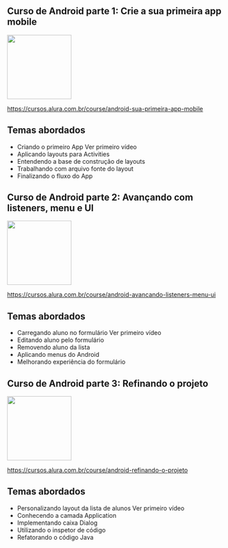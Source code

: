 Curso de Android parte 1: Crie a sua primeira app mobile
---------
<img src="https://www.alura.com.br/assets/api/cursos/android-sua-primeira-app-mobile.svg" data-canonical-src="https://www.alura.com.br/assets/api/cursos/android-sua-primeira-app-mobile.svg" width="150" height="150" />

https://cursos.alura.com.br/course/android-sua-primeira-app-mobile

## Temas abordados
* Criando o primeiro App Ver primeiro vídeo
* Aplicando layouts para Activities
* Entendendo a base de construção de layouts
* Trabalhando com arquivo fonte do layout
* Finalizando o fluxo do App


Curso de Android parte 2: Avançando com listeners, menu e UI
---------
<img src="https://www.alura.com.br/assets/api/cursos/android-avancando-listeners-menu-ui.svg" data-canonical-src="https://www.alura.com.br/assets/api/cursos/android-avancando-listeners-menu-ui.svg" width="150" height="150" />

https://cursos.alura.com.br/course/android-avancando-listeners-menu-ui

## Temas abordados
* Carregando aluno no formulário Ver primeiro vídeo
* Editando aluno pelo formulário
* Removendo aluno da lista
* Aplicando menus do Android
* Melhorando experiência do formulário


Curso de Android parte 3: Refinando o projeto
---------
<img src="https://www.alura.com.br/assets/api/cursos/android-refinando-o-projeto.svg" data-canonical-src="https://www.alura.com.br/assets/api/cursos/android-refinando-o-projeto.svg" width="150" height="150" />

https://cursos.alura.com.br/course/android-refinando-o-projeto

## Temas abordados
* Personalizando layout da lista de alunos Ver primeiro vídeo
* Conhecendo a camada Application
* Implementando caixa Dialog
* Utilizando o inspetor de código
* Refatorando o código Java
